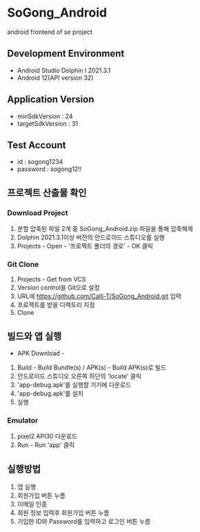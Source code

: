 # SoGong_Android
android frontend of se project

## Development Environment
- Android Studio Dolphin l 2021.3.1
- Android 12(API version 32) 

## Application Version
- minSdkVersion : 24
- targetSdkVersion : 31

## Test Account
- id : sogong1234
- password : sogong12!!

## 프로젝트 산출물 확인
### Download Project
1. 분할 압축된 파일 2개 중 SoGong_Android.zip 파일을 통해 압축해제
2. Dolphin 2021.3.1이상 버전의 안드로이드 스튜디오를 실행
3. Projects - Open - '프로젝트 폴더의 경로' - OK 클릭

### Git Clone
1. Projects - Get from VCS
2. Version control을 Git으로 설정
3. URL에 https://github.com/Calli-T/SoGong_Android.git 입력
4. 프로젝트를 받을 디렉토리 지정
5. Clone

## 빌드와 앱 실행
- APK Download -
1. Build - Build Bundle(s) / APK(s) - Build APK(s)로 빌드
2. 안드로이드 스튜디오 오른쪽 하단의 'locate' 클릭
3. 'app-debug.apk'를 실행할 기기에 다운로드
4. 'app-debug.apk'를 설치
5. 실행

### Emulator
1. pixel2 API30 다운로드
2. Run - Run 'app' 클릭

## 실행방법
1. 앱 실행
2. 회원가입 버튼 누름
3. 이메일 인증
4. 회원 정보 입력후 회원가입 버튼 누름
5. 기입한 ID와 Password를 입력하고 로그인 버튼 누름
